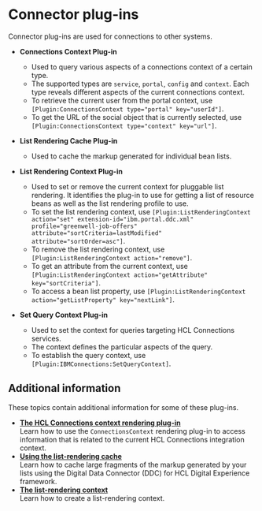 # Connector plug-ins


Connector plug-ins are used for connections to other systems.

-   **Connections Context Plug-in**

    -   Used to query various aspects of a connections context of a certain type.
    -   The supported types are `service`, `portal`, `config` and `context`. Each type reveals different aspects of the current connections context.
    -   To retrieve the current user from the portal context, use `[Plugin:ConnectionsContext type="portal" key="userId"]`.
    -   To get the URL of the social object that is currently selected, use `[Plugin:ConnectionsContext type="context" key="url"]`.

-   **List Rendering Cache Plug-in**

    -   Used to cache the markup generated for individual bean lists.

-   **List Rendering Context Plug-in**

    -   Used to set or remove the current context for pluggable list rendering. It identifies the plug-in to use for getting a list of resource beans as well as the list rendering profile to use.
    -   To set the list rendering context, use `[Plugin:ListRenderingContext action="set" extension-id="ibm.portal.ddc.xml" profile="greenwell-job-offers" attribute="sortCriteria=lastModified" attribute="sortOrder=asc"]`.
    -   To remove the list rendering context, use `[Plugin:ListRenderingContext action="remove"]`.
    -   To get an attribute from the current context, use `[Plugin:ListRenderingContext action="getAttribute" key="sortCriteria"]`.
    -   To access a bean list property, use `[Plugin:ListRenderingContext action="getListProperty" key="nextLink"]`.

-   **Set Query Context Plug-in**

    -   Used to set the context for queries targeting HCL Connections services.
    -   The context defines the particular aspects of the query.
    -   To establish the query context, use `[Plugin:IBMConnections:SetQueryContext]`.

## Additional information

These topics contain additional information for some of these plug-ins.

-   **[The HCL Connections context rendering plug-in](soc_rendr_conn_context_plgn.md)**  
Learn how to use the `ConnectionsContext` rendering plug-in to access information that is related to the current HCL Connections integration context.
-   **[Using the list-rendering cache](plrf_tune_markup_chache.md)**  
Learn how to cache large fragments of the markup generated by your lists using the Digital Data Connector \(DDC\) for HCL Digital Experience framework.
-   **[The list-rendering context](../connector_plugins/list_rendering_context/index.md)**  
Learn how to create a list-rendering context.